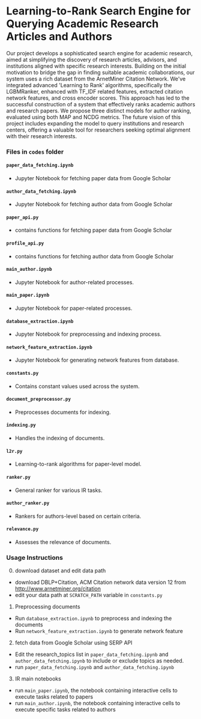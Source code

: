 # Learning-to-Rank Search Engine for Querying Academic Research Articles and Authors

Our project develops a sophisticated search engine for academic research, aimed at simplifying the discovery of research articles, advisors, and institutions aligned with specific research interests. Building on the initial motivation to bridge the gap in finding suitable academic collaborations, our system uses a rich dataset from the ArnetMiner Citation Network. We've integrated advanced 'Learning to Rank' algorithms, specifically the LGBMRanker, enhanced with TF_IDF related features, extracted citation network features, and cross encoder scores. This approach has led to the successful construction of a system that effectively ranks academic authors and research papers. We propose three distinct models for author ranking, evaluated using both MAP and NCDG metrics. The future vision of this project includes expanding the model to query institutions and research centers, offering a valuable tool for researchers seeking optimal alignment with their research interests.

### Files in `codes` folder

#### `paper_data_fetching.ipynb`
- Jupyter Notebook for fetching paper data from Google Scholar
#### `author_data_fetching.ipynb`
- Jupyter Notebook for fetching author data from Google Scholar

#### `paper_api.py`
- contains functions for fetching paper data from Google Scholar
#### `profile_api.py`
- contains functions for fetching author data from Google Scholar

#### `main_author.ipynb`
- Jupyter Notebook for author-related processes.

#### `main_paper.ipynb`
- Jupyter Notebook for paper-related processes.

#### `database_extraction.ipynb`
- Jupyter Notebook for preprocessing and indexing process.

#### `network_feature_extraction.ipynb`
- Jupyter Notebook for generating network features from database.

#### `constants.py`
- Contains constant values used across the system.

#### `document_preprocessor.py`
- Preprocesses documents for indexing.

#### `indexing.py`
- Handles the indexing of documents.

#### `l2r.py`
- Learning-to-rank algorithms for paper-level model.

#### `ranker.py`
- General ranker for various IR tasks.

#### `author_ranker.py` 
- Rankers for authors-level based on certain criteria.

#### `relevance.py`
- Assesses the relevance of documents.

### Usage Instructions
0. download dataset and edit data path
- download DBLP+Citation, ACM Citation network data version 12 from http://www.arnetminer.org/citation
- edit your data path at `SCRATCH_PATH` variable in `constants.py`

1. Preprocessing documents
- Run `database_extraction.ipynb` to preprocess and indexing the documents
- Run `network_feature_extraction.ipynb` to generate network feature

2. fetch data from Google Scholar using SERP API
- Edit the research_topics list in `paper_data_fetching.ipynb` and `author_data_fetching.ipynb` to include or exclude topics as needed.
- run `paper_data_fetching.ipynb` and `author_data_fetching.ipynb`

3. IR main notebooks
- run `main_paper.ipynb`, the notebook containing interactive cells to execute tasks related to papers
- run `main_author.ipynb`, the notebook containing interactive cells to execute specific tasks related to authors
